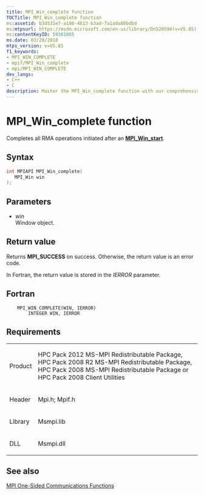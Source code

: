 ```yaml
---
title: MPI_Win_complete function
TOCTitle: MPI_Win_complete function
ms:assetid: b3d531e7-a108-4613-b3ad-7a1ada88bdbd
ms:mtpsurl: https://msdn.microsoft.com/en-us/library/Dn520594(v=VS.85)
ms:contentKeyID: 59361065
ms.date: 03/28/2018
mtps_version: v=VS.85
f1_keywords:
- MPI_WIN_COMPLETE
- mpif/MPI_Win_complete
- mpi/MPI_WIN_COMPLETE
dev_langs:
- C++
- C
description: Master the MPI_Win_complete function with our comprehensive guide. Learn syntax, parameters, return values, and requirements for successful implementation.
---
```


# MPI\_Win\_complete function

Completes all RMA operations initiated after an [**MPI\_Win\_start**](mpi-win-start-function.md).

## Syntax

``` c++
int MPIAPI MPI_Win_complete(
   MPI_Win win
);
```

## Parameters

  - *win*  
    Window object.

## Return value

Returns **MPI\_SUCCESS** on success. Otherwise, the return value is an error code.

In Fortran, the return value is stored in the *IERROR* parameter.

## Fortran

``` FORTRAN
    MPI_WIN_COMPLETE(WIN, IERROR)
        INTEGER WIN, IERROR
```

## Requirements

<table>
<colgroup>
<col/>
<col/>
</colgroup>
<tbody>
<tr class="odd">
<td><p>Product</p></td>
<td><p>HPC Pack 2012 MS-MPI Redistributable Package, HPC Pack 2008 R2 MS-MPI Redistributable Package, HPC Pack 2008 MS-MPI Redistributable Package or HPC Pack 2008 Client Utilities</p></td>
</tr>
<tr class="even">
<td><p>Header</p></td>
<td>Mpi.h;
Mpif.h</td>
</tr>
<tr class="odd">
<td><p>Library</p></td>
<td>Msmpi.lib</td>
</tr>
<tr class="even">
<td><p>DLL</p></td>
<td>Msmpi.dll</td>
</tr>
</tbody>
</table>


## See also

[MPI One-Sided Communications Functions](mpi-one-sided-communications-functions.md)

